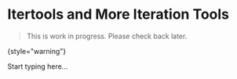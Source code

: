 # Itertools and More Iteration Tools

> This is work in progress. Please check back later.
> 
{style="warning"}

Start typing here...